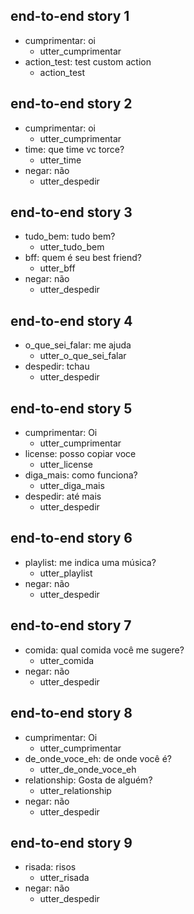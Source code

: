 ## end-to-end story 1
* cumprimentar: oi
   - utter_cumprimentar
* action_test: test custom action
   - action_test

## end-to-end story 2
* cumprimentar: oi
   - utter_cumprimentar
* time: que time vc torce?
   - utter_time
* negar: não
   - utter_despedir

## end-to-end story 3
* tudo_bem: tudo bem?
   - utter_tudo_bem
* bff: quem é seu best friend?
   - utter_bff
* negar: não
   - utter_despedir

## end-to-end story 4
* o_que_sei_falar: me ajuda
   - utter_o_que_sei_falar
* despedir: tchau
   - utter_despedir

## end-to-end story 5
* cumprimentar: Oi
   - utter_cumprimentar
* license: posso copiar voce
   - utter_license
* diga_mais: como funciona?
   - utter_diga_mais
* despedir: até mais
   - utter_despedir

## end-to-end story 6
* playlist: me indica uma música?
   - utter_playlist
* negar: não
   - utter_despedir

## end-to-end story 7
* comida: qual comida você me sugere?
   - utter_comida
* negar: não
   - utter_despedir

## end-to-end story 8
* cumprimentar: Oi
   - utter_cumprimentar
* de_onde_voce_eh: de onde você é?
   - utter_de_onde_voce_eh
* relationship: Gosta de alguém?
   - utter_relationship
* negar: não
   - utter_despedir

## end-to-end story 9
* risada: risos
   - utter_risada
* negar: não
   - utter_despedir